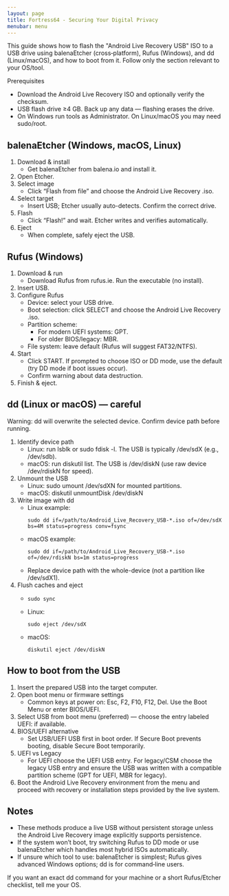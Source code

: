 ```yaml
---
layout: page
title: Fortress64 - Securing Your Digital Privacy
menubar: menu
---
```

This guide shows how to flash the "Android Live Recovery USB" ISO to a USB drive using balenaEtcher (cross‑platform), Rufus (Windows), and dd (Linux/macOS), and how to boot from it. Follow only the section relevant to your OS/tool.

Prerequisites
- Download the Android Live Recovery ISO and optionally verify the checksum.
- USB flash drive ≥4 GB. Back up any data — flashing erases the drive.
- On Windows run tools as Administrator. On Linux/macOS you may need sudo/root.

## balenaEtcher (Windows, macOS, Linux)
1. Download & install  
   - Get balenaEtcher from balena.io and install it.
2. Open Etcher.
3. Select image  
   - Click “Flash from file” and choose the Android Live Recovery .iso.
4. Select target  
   - Insert USB; Etcher usually auto-detects. Confirm the correct drive.
5. Flash  
   - Click “Flash!” and wait. Etcher writes and verifies automatically.
6. Eject  
   - When complete, safely eject the USB.

## Rufus (Windows)
1. Download & run  
   - Download Rufus from rufus.ie. Run the executable (no install).
2. Insert USB.
3. Configure Rufus  
   - Device: select your USB drive.  
   - Boot selection: click SELECT and choose the Android Live Recovery .iso.  
   - Partition scheme:  
     - For modern UEFI systems: GPT.  
     - For older BIOS/legacy: MBR.  
   - File system: leave default (Rufus will suggest FAT32/NTFS).  
4. Start  
   - Click START. If prompted to choose ISO or DD mode, use the default (try DD mode if boot issues occur).  
   - Confirm warning about data destruction.
5. Finish & eject.

## dd (Linux or macOS) — careful
Warning: dd will overwrite the selected device. Confirm device path before running.

1. Identify device path  
   - Linux: run lsblk or sudo fdisk -l. The USB is typically /dev/sdX (e.g., /dev/sdb).  
   - macOS: run diskutil list. The USB is /dev/diskN (use raw device /dev/rdiskN for speed).
2. Unmount the USB  
   - Linux: sudo umount /dev/sdXN for mounted partitions.  
   - macOS: diskutil unmountDisk /dev/diskN
3. Write image with dd  
   - Linux example:
     ```
     sudo dd if=/path/to/Android_Live_Recovery_USB-*.iso of=/dev/sdX bs=4M status=progress conv=fsync
     ```
   - macOS example:
     ```
     sudo dd if=/path/to/Android_Live_Recovery_USB-*.iso of=/dev/rdiskN bs=1m status=progress
     ```
   - Replace device path with the whole-device (not a partition like /dev/sdX1).
4. Flush caches and eject  
   - ```
     sudo sync
     ```
   - Linux:
     ```
     sudo eject /dev/sdX
     ```
   - macOS:
     ```
     diskutil eject /dev/diskN
     ```

## How to boot from the USB
1. Insert the prepared USB into the target computer.
2. Open boot menu or firmware settings  
   - Common keys at power on: Esc, F2, F10, F12, Del. Use the Boot Menu or enter BIOS/UEFI.
3. Select USB from boot menu (preferred) — choose the entry labeled UEFI: <USB name> if available.
4. BIOS/UEFI alternative  
   - Set USB/UEFI USB first in boot order. If Secure Boot prevents booting, disable Secure Boot temporarily.
5. UEFI vs Legacy  
   - For UEFI choose the UEFI USB entry. For legacy/CSM choose the legacy USB entry and ensure the USB was written with a compatible partition scheme (GPT for UEFI, MBR for legacy).
6. Boot the Android Live Recovery environment from the menu and proceed with recovery or installation steps provided by the live system.

## Notes
- These methods produce a live USB without persistent storage unless the Android Live Recovery image explicitly supports persistence.  
- If the system won’t boot, try switching Rufus to DD mode or use balenaEtcher which handles most hybrid ISOs automatically.  
- If unsure which tool to use: balenaEtcher is simplest; Rufus gives advanced Windows options; dd is for command‑line users.

If you want an exact dd command for your machine or a short Rufus/Etcher checklist, tell me your OS.

